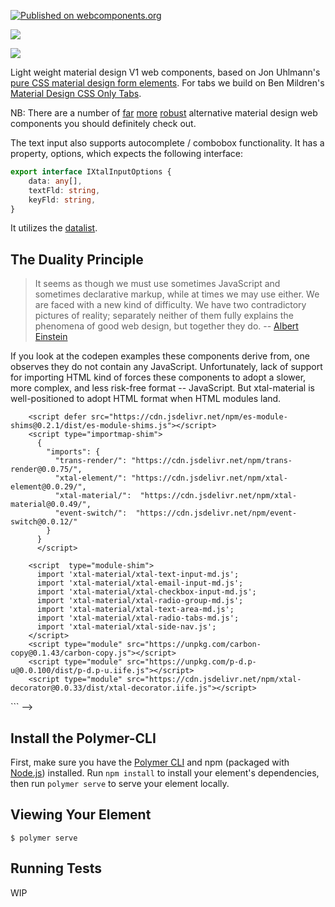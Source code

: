 [![Published on webcomponents.org](https://img.shields.io/badge/webcomponents.org-published-blue.svg)](https://www.webcomponents.org/element/bahrus/xtal-material)

<a href="https://nodei.co/npm/xtal-material/"><img src="https://nodei.co/npm/xtal-material.png"></a>

<img src="https://badgen.net/bundlephobia/minzip/xtal-material">


Light weight material design V1 web components, based on Jon Uhlmann's [pure CSS material design form elements](https://codepen.io/jonnitto/pen/OVmvPB).  For tabs we build on Ben Mildren's [Material Design CSS Only Tabs](https://codepen.io/mildrenben/pen/bdGdOb).

NB:  There are a number of [far](https://github.com/material-components/material-components-web-components) [more](https://vaadin.com/components/browse) [robust](https://www.webcomponents.org/collection/PolymerElements/paper-elements) alternative material design web components you should definitely check out.


The text input also supports autocomplete / combobox functionality.  It has a property, options, which expects the following interface:

```TypeScript
export interface IXtalInputOptions {
    data: any[],
    textFld: string,
    keyFld: string,
}
```

It utilizes the [datalist](https://developer.mozilla.org/en-US/docs/Web/HTML/Element/datalist).

## The Duality Principle

>It seems as though we must use sometimes JavaScript and sometimes declarative markup, while at times we may use either. We are faced with a new kind of difficulty. We have two contradictory pictures of reality; separately neither of them fully explains the phenomena of good web design, but together they do. -- [Albert Einstein](https://en.wikipedia.org/wiki/Wave%E2%80%93particle_duality)

If you look at the codepen examples these components derive from, one observes they do not contain any JavaScript.  Unfortunately, lack of support for importing HTML kind of forces these components to adopt a slower, more complex, and less risk-free format -- JavaScript.  But xtal-material is well-positioned to adopt HTML format when HTML modules land.

<!--
```
<custom-element-demo>
  <template>
    <div style="height:600px">
        <template id="radio-group">
          <xtal-radio-group-md name="pronoun">
            <datalist>
              <option value="He"></option>
              <option value="She"></option>
              <option value="They"></option>
              <option value="Ze"></option>
              <option value="A pronount not listed"></option>
              <option value="No pronoun preference"></option>
            </datalist>
          </xtal-radio-group-md>
        </template>
    
        <template id="radio-tabs">
          <xtal-radio-tabs-md>
            <datalist>
              <option value="Tab1"></option>
              <option value="Tab2"></option>
              <option value="Tab3"></option>
              <option value="Tab4"></option>
            </datalist>
          </xtal-radio-tabs-md>
    
    
        </template>
    
        <template id="text-demos">
          <xtal-text-input-md value="Alfred E. Neuman" placeholder="Please fill in your full name">
            <span slot="label">Name</span>
          </xtal-text-input-md>
    
    
          <xtal-email-input-md>
            <span slot="label">Email</span>
            <span slot="hint">We will never spam you</span>
          </xtal-email-input-md>
          <div>Which type of music do you like?</div>
          <xtal-checkbox-input-md checked="{{likes_rap}}">
            <span slot="label">Rap</span>
          </xtal-checkbox-input-md>
          <xtal-checkbox-input-md checked="{{likes_pop}}">
            <span slot="label">Pop</span>
          </xtal-checkbox-input-md>
          <xtal-checkbox-input-md checked="{{likes_rock}}">
            <span slot="label">Rock</span>
          </xtal-checkbox-input-md>
          <xtal-checkbox-input-md checked="{{likes_metal}}">
            <span slot="label">Metal</span>
          </xtal-checkbox-input-md>
          <xtal-checkbox-input-md checked="{{likes_r_and_b}}">
            <span slot="label">R&amp;B</span>
          </xtal-checkbox-input-md>
          <xtal-text-area-md>
            <span slot="label">Your Message</span>
          </xtal-text-area-md>
          <div>Favorite Netflix Series</div>
          <xtal-deco><script nomodule>
            ({
              options:{
                data: [
                  {txt: 'House of Cards', id:1},
                  {txt: 'Orange is the New Black', id:2},
                  {txt: 'Marco Polo', id:3},
                  {txt: 'Narcos', id:4},
                  {txt:  'The Crown', id:5},
                  {txt:'Ozark', id: 6}
                ],
                textFld: 'txt',
                keyFld: 'id'
              }
            })
          </script></xtal-deco>
          <xtal-text-input-md value="Narcos" aria-placeholder="Pick your favorite Netflix series" placeholder="Pick your favorite Netflix series"></xtal-text-input-md>
        </template>
    

        <xtal-side-nav>
          <style>
            a {
              padding: 8px 8px 8px 32px;
              text-decoration: none;
              font-size: 25px;
              color: #818181;
              display: block;
              transition: 0.3s;
            }
    
            a:hover {
              color: #f1f1f1;
            }
          </style>
          <span slot="title">xtal-material Catalog</span>
          <a href="#radio-group" data-template="radio-group">Radio Group</a>
          <a href="#radio-tabs" data-template="radio-tabs">Tabs</a>
          <a href="#text-demos" data-template="text-demos">Text Demos</a>
        </xtal-side-nav>
        <p-d on="click" if="a" prop="from" val="target.dataset.template"></p-d>
        <b-c-c noshadow copy></b-c-c>
        <!-- Use experimental import maps -->
        <script defer src="https://cdn.jsdelivr.net/npm/es-module-shims@0.2.1/dist/es-module-shims.js"></script>
        <script type="importmap-shim">
          {
            "imports": {
              "trans-render/": "https://cdn.jsdelivr.net/npm/trans-render@0.0.75/",
              "xtal-element/": "https://cdn.jsdelivr.net/npm/xtal-element@0.0.29/",
              "xtal-material/":  "https://cdn.jsdelivr.net/npm/xtal-material@0.0.49/",
              "event-switch/":  "https://cdn.jsdelivr.net/npm/event-switch@0.0.12/"            
            }
          }
          </script>
          
        <script  type="module-shim">
          import 'xtal-material/xtal-text-input-md.js';
          import 'xtal-material/xtal-email-input-md.js';
          import 'xtal-material/xtal-checkbox-input-md.js';
          import 'xtal-material/xtal-radio-group-md.js';
          import 'xtal-material/xtal-text-area-md.js';
          import 'xtal-material/xtal-radio-tabs-md.js';
          import 'xtal-material/xtal-side-nav.js';
        </script>
        <script type="module" src="https://unpkg.com/carbon-copy@0.1.43/carbon-copy.js"></script>
        <script type="module" src="https://unpkg.com/p-d.p-u@0.0.100/dist/p-d.p-u.iife.js"></script>
        <script type="module" src="https://cdn.jsdelivr.net/npm/xtal-decorator@0.0.33/dist/xtal-decorator.iife.js"></script>
  </div>
  </template>
</custom-element-demo>
```
-->

## Install the Polymer-CLI

First, make sure you have the [Polymer CLI](https://www.npmjs.com/package/polymer-cli) and npm (packaged with [Node.js](https://nodejs.org)) installed. Run `npm install` to install your element's dependencies, then run `polymer serve` to serve your element locally.

## Viewing Your Element

```
$ polymer serve
```

## Running Tests

WIP

